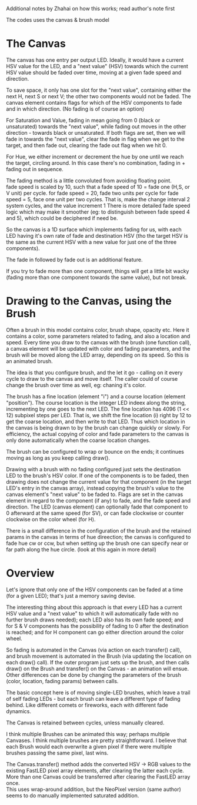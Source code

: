 Additional notes by Zhahai on how this works; read author's note first

The codes uses the canvas & brush model

# The Canvas

The canvas has one entry per output LED.  Ideally, it would have a current HSV value for the LED, and a "next value" (HSV) towards which
the current HSV value should be faded over time, moving at a given fade speed and direction.

To save space, it only has one slot for the "next value", containing either the next H, next S or next V; the other two components 
would not be faded.  The canvas element contains flags for which of the HSV components to fade and in which direction.  (No fading
is of course an option)

For Saturation and Value, fading in mean going from 0 (black or unsaturated) towards the "next value", while fading out moves in 
the other direction - towards black or unsaturated.  If both flags are set, then we will fade in towards the "next value", 
clear the fade in flag when we get to the target, and then fade out, clearing the fade out flag when we hit 0.

For Hue, we either increment or decrement the hue by one until we reach the target, circling around.  In this case there's no
combination, fading in + fading out in sequence.

The fading method is a little convoluted from avoiding floating point.  
fade speed is scaled by 10, such that a fade speed of 10 = fade one (H,S, or V unit) per cycle.
for fade speed = 20, fade two units per cycle
for fade speed = 5, face one unit per two cycles.  That is, make the change interval 2 system cycles, and the value increment 1
There is more detailed fade speed logic which may make it smoother (eg: to distinguish between fade speed 4 and 5), which could 
be deciphered if need be.

So the canvas is a 1D surface which implements fading for us, with each LED having it's own rate of fade and destination HSV
(tho the target HSV is the same as the current HSV with a new value for just one of the three components).  

The fade in followed by fade out is an additional feature.

If you try to fade more than one component, things will get a little bit wacky (fading more than one component towards the same value), 
but not break.

# Drawing to the Canvas, using the Brush

Often a brush in this model contains color, brush shape, opacity etc.  Here it contains a color, some parameters related to fading, and
also a location and speed.  Every time you draw to the canvas with the brush (one function call), a canvas element will be updated with
color and fading parameters, and the brush will be moved along the LED array, depending on its speed.  So this is an animated brush.

The idea is that you configure brush, and the let it go - calling on it every cycle to draw to the canvas and move itself.  The caller
could of course change the brush over time as well, eg: chaning it's color.

The brush has a fine location (element "i") and a course location (element "position").  The course location is the integer LED indeex 
along the string, incrementing by one goes to the next LED.  The fine location has 4096 (1 << 12) subpixel steps per LED.  That is,
we shift the fine location (i) right by 12 to get the coarse location, and then write to that LED.  Thus which location in the
canvas is being drawn to by the brush can change quickly or slowly.  For efficiency, the actual copying of color and fade parameters
to the canvas is only done automatically when the coarse location changes.

The brush can be configured to wrap or bounce on the ends; it continues moving as long as you keep calling draw().

Drawing with a brush with no fading configured just sets the destination LED to the brush's HSV color.  If one of the components is
to be faded, then drawing does not change the current value for that component (in the target LED's entry in the canvas array), 
instead copying the brush's value to the canvas element's "next value" to be faded to.  Flags are set in the canvas element in
regard to the component (if any) to fade, and the fade speed and direction.  The LED (canvas element) can optionally fade that
component to 0 afterward at the same speed (for SV), or can fade clockwise or counter clockwise on the color wheel (for H).

There is a small difference in the configuration of the brush and the retained params in the canvas in terms of hue direection; the
canvas is configured to fade hue cw or ccw, but when setting up the brush one can specify near or far path along the hue circle.
(look at this again in more detail)

# Overview

Let's ignore that only one of the HSV components can be faded at a time (for a given LED); that's just a memory saving devise.

The interesting thing about this approach is that every LED has a current HSV value and a "next value" to which it will automatically
fade with no further brush draws needed); each LED also has its own fade speed; and for S & V components has the possibility of fading
to 0 after the destination is reached; and for H component can go either direction around the color wheel.

So fading is automated in the Canvas (via action on each transfer() call), and brush movement is automated in the Brush (via updating
the location on each draw() call).  If the outer program just sets up the brush, and then calls draw() on the Brush and transfer()
on the Canvas - an animation will ensue.  Other differences can be done by changing the parameters of the brush (color, location, 
fading params) between calls.

The basic concept here is of moving single-LED brushes, which leave a trail of self fading LEDs - but each brush can leave 
a different type of fading behind. Like different comets or fireworks, each with different fade dynamics.

The Canvas is retained between cycles, unless manually cleared.

I think multiple Brushes can be animated this way; perhaps multiple Canvases.  I think multiple brushes are pretty straightforward.
I believe that each Brush would each overwrite a given pixel if there were multiple brushes passing the same pixel, last wins.

The Canvas.transfer() method adds the converted HSV -> RGB values to the existing FastLED pixel array elements, 
after clearing the latter each cycle.  More than one Canvas could be transferred after clearing the FastLED array once.  
This uses wrap-around addition, but the NeoPixel version (same author) seems to do manually implemented saturated addition.


